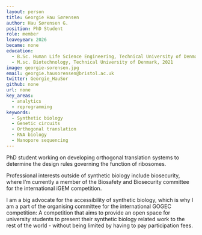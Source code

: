 ```yaml
---
layout: person
title: Georgie Hau Sørensen
author: Hau Sørensen G.
position: PhD Student
role: member
leaveyear: 2026
became: none
education:
  - B.Sc. Human Life Science Engineering, Technical University of Denmark, 2019
  - M.sc. Biotechnology, Technical University of Denmark, 2021 
image: georgie-sorensen.jpg
email: georgie.hausorensen@bristol.ac.uk
twitter: Georgie_HauSor
github: none
url: none
key_areas:
  - analytics
  - reprogramming
keywords:
  - Synthetic biology
  - Genetic circuits
  - Orthogonal translation
  - RNA biology  
  - Nanopore sequencing
---
```

PhD student working on developing orthogonal translation systems to determine the design rules governing the function of ribosomes. 
 
Professional interests outside of synthetic biology include biosecurity, where I’m currently a member of the Biosafety and Biosecurity committee for the international iGEM competition.
    
I am a big advocate for the accessibility of synthetic biology, which is why I am a part of the organising committee for the international GOGEC competition: A competition that aims to provide an open space for university students to present their synthetic biology related work to the rest of the world - without being limited by having to pay participation fees.      